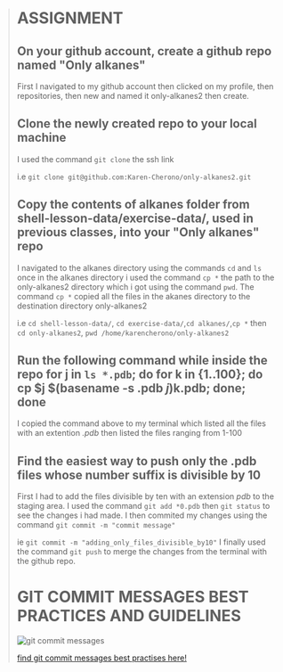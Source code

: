 > # **ASSIGNMENT**
> 
> ## **On your github account, create a github repo named "Only alkanes"**
>
> First I navigated to my github account then clicked on my profile, then repositories, then new and named it only-alkanes2 then create.
>
> ## **Clone the newly created repo to your local machine**
> 
> I used the command `git clone` the ssh link
>
>  i.e `git clone git@github.com:Karen-Cherono/only-alkanes2.git`
>
> ## **Copy the contents of alkanes folder from shell-lesson-data/exercise-data/, used in previous classes, into your "Only alkanes" repo**
>
> I navigated to the alkanes directory using the commands `cd` and `ls` once in the alkanes directory i used the command
>  `cp *` the path to the only-alkanes2 directory which i got using
> the command `pwd`. The command `cp *` copied all the files in the akanes directory to the destination directory only-alkanes2
>
>  i.e  `cd shell-lesson-data/`,  `cd exercise-data/`,`cd alkanes/`,`cp *` then  `cd only-alkanes2`, `pwd /home/karencherono/only-alkanes2`
> 
> ## **Run the following command while inside the repo for j in `ls *.pdb`; do for k in {1..100}; do cp $j $(basename -s .pdb $j)$k.pdb; done; done**
>
> I copied the command above to my terminal which listed all the files with an extention  *.pdb* then listed the files ranging from 1-100
>
> 
> ## **Find the easiest way to push only the .pdb files whose number suffix is divisible by 10**
>
> First I had to add the files divisible by ten with an extension *pdb* to the staging area. I used the command `git add *0.pdb` then `git status` to see the changes i had made.
> I then commited my changes using the command `git commit -m "commit message"`
> 
> ie `git commit -m "adding_only_files_divisible_by10"`
> I finally used the command `git push` to merge the changes from the terminal with the github repo.
>
>  # **GIT COMMIT MESSAGES BEST PRACTICES AND GUIDELINES**
>
> ![git commit messages](https://initialcommit.com/img/initialcommit/git-commit-messages-best-practices.png)
>
> [find git commit messages best practises here!](https://initialcommit.com/blog/git-commit-messages-best-practices#:~:text=commit%20message%20style.-,General%20Commit%20Message%20Guidelines,by%20a%)
